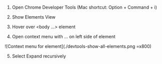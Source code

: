 1. Open Chrome Developer Tools (Mac shortcut: Option + Command + i)

2. Show Elements View

3. Hover over <body ...> element

4. Open context menu with ... on left side of element

![Context menu for element](./devtools-show-all-elements.png =x800)

5. Select Expand recursively
